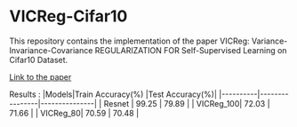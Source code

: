 # VICReg-Cifar10
This repository contains the implementation of the paper VICReg: Variance-Invariance-Covariance REGULARIZATION FOR Self-Supervised Learning on Cifar10 Dataset. 


[Link to the paper](https://arxiv.org/pdf/2105.04906.pdf)

Results :
|Models|Train Accuracy(%) |Test Accuracy(%)|
|----------|----------------|---------------|
| Resnet |      99.25       |    79.89     |
| VICReg_100|   72.03       |    71.66     |
| VICReg_80|    70.59       |    70.48     |      
